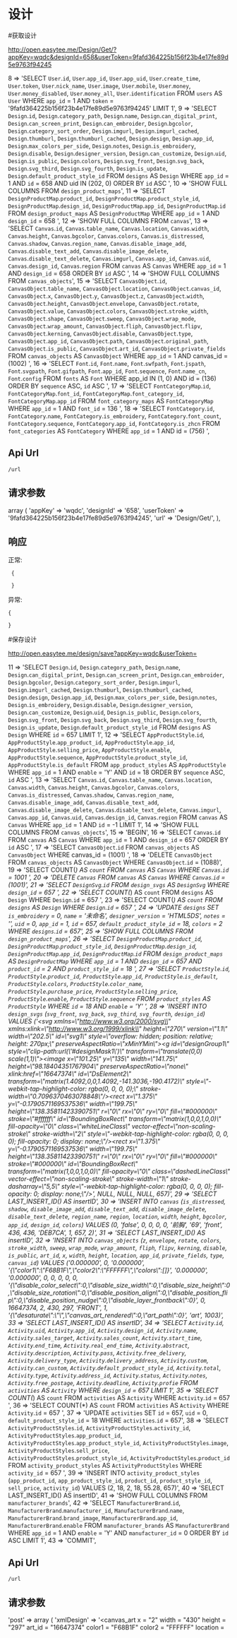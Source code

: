 设计
======

#获取设计

http://open.easytee.me/Design/Get/?appKey=wqdc&designId=658&userToken=9fafd364225b156f23b4e17fe89d5e9763f94245

 8 => 'SELECT `User`.`id`, `User`.`app_id`, `User`.`app_uid`, `User`.`create_time`, `User`.`token`, `User`.`nick_name`, `User`.`image`, `User`.`mobile`, `User`.`money`, `User`.`money_disabled`, `User`.`money_all`, `User`.`identification` FROM `users` AS `User`   WHERE `app_id` = 1 AND `token` = \'9fafd364225b156f23b4e17fe89d5e9763f94245\'    LIMIT 1',
9 => 'SELECT `Design`.`id`, `Design`.`category_path`, `Design`.`name`, `Design`.`can_digital_print`, `Design`.`can_screen_print`, `Design`.`can_embroider`, `Design`.`bgcolor`, `Design`.`category_sort_order`, `Design`.`imgurl`, `Design`.`imgurl_cached`, `Design`.`thumburl`, `Design`.`thumburl_cached`, `Design`.`design`, `Design`.`app_id`, `Design`.`max_colors_per_side`, `Design`.`notes`, `Design`.`is_embroidery`, `Design`.`disable`, `Design`.`designer_version`, `Design`.`can_customize`, `Design`.`uid`, `Design`.`is_public`, `Design`.`colors`, `Design`.`svg_front`, `Design`.`svg_back`, `Design`.`svg_third`, `Design`.`svg_fourth`, `Design`.`is_update`, `Design`.`default_product_style_id` FROM `designs` AS `Design`   WHERE `app_id` = 1 AND `id` = 658 AND uid IN (202, 0)   ORDER BY `id` ASC ',
10 => 'SHOW FULL COLUMNS FROM `design_product_maps`',
11 => 'SELECT `DesignProductMap`.`product_id`, `DesignProductMap`.`product_style_id`, `DesignProductMap`.`design_id`, `DesignProductMap`.`app_id`, `DesignProductMap`.`id` FROM `design_product_maps` AS `DesignProductMap`   WHERE `app_id` = 1 AND `design_id` = 658   ',
12 => 'SHOW FULL COLUMNS FROM `canvas`',
13 => 'SELECT `Canvas`.`id`, `Canvas`.`table_name`, `Canvas`.`location`, `Canvas`.`width`, `Canvas`.`height`, `Canvas`.`bgcolor`, `Canvas`.`colors`, `Canvas`.`is_distressed`, `Canvas`.`shadow`, `Canvas`.`region_name`, `Canvas`.`disable_image_add`, `Canvas`.`disable_text_add`, `Canvas`.`disable_image_delete`, `Canvas`.`disable_text_delete`, `Canvas`.`imgurl`, `Canvas`.`app_id`, `Canvas`.`uid`, `Canvas`.`design_id`, `Canvas`.`region` FROM `canvas` AS `Canvas`   WHERE `app_id` = 1 AND `design_id` = 658   ORDER BY `id` ASC ',
14 => 'SHOW FULL COLUMNS FROM `canvas_objects`',
15 => 'SELECT `CanvasObject`.`id`, `CanvasObject`.`table_name`, `CanvasObject`.`location`, `CanvasObject`.`canvas_id`, `CanvasObject`.`x`, `CanvasObject`.`y`, `CanvasObject`.`z`, `CanvasObject`.`width`, `CanvasObject`.`height`, `CanvasObject`.`envelope`, `CanvasObject`.`rotate`, `CanvasObject`.`value`, `CanvasObject`.`colors`, `CanvasObject`.`stroke_width`, `CanvasObject`.`shape`, `CanvasObject`.`sweep`, `CanvasObject`.`wrap_mode`, `CanvasObject`.`wrap_amount`, `CanvasObject`.`fliph`, `CanvasObject`.`flipv`, `CanvasObject`.`kerning`, `CanvasObject`.`disable`, `CanvasObject`.`type`, `CanvasObject`.`app_id`, `CanvasObject`.`path`, `CanvasObject`.`original_path`, `CanvasObject`.`is_public`, `CanvasObject`.`art_id`, `CanvasObject`.`private_fields` FROM `canvas_objects` AS `CanvasObject`   WHERE `app_id` = 1 AND canvas_id = (1002)   ',
16 => 'SELECT `Font`.`id`, `Font`.`name`, `Font`.`swfpath`, `Font`.`jspath`, `Font`.`svgpath`, `Font`.`gifpath`, `Font`.`app_id`, `Font`.`sequence`, `Font`.`name_cn`, `Font`.`config` FROM `fonts` AS `Font`   WHERE app_id IN (1, 0) AND id = (136)   ORDER BY `sequence` ASC, `id` ASC ',
17 => 'SELECT `FontCategoryMap`.`id`, `FontCategoryMap`.`font_id`, `FontCategoryMap`.`font_category_id`, `FontCategoryMap`.`app_id` FROM `font_category_maps` AS `FontCategoryMap`   WHERE `app_id` = 1 AND `font_id` = 136   ',
18 => 'SELECT `FontCategory`.`id`, `FontCategory`.`name`, `FontCategory`.`is_embroidery`, `FontCategory`.`font_count`, `FontCategory`.`sequence`, `FontCategory`.`app_id`, `FontCategory`.`is_zhcn` FROM `font_categories` AS `FontCategory`   WHERE `app_id` = 1 AND id = (756)   ',


Api Url
------

    /url

请求参数
------
 array (
      'appKey' => 'wqdc',
      'designId' => '658',
      'userToken' => '9fafd364225b156f23b4e17fe89d5e9763f94245',
      'url' => 'Design/Get/',
    ),

响应
------

正常:

     {

     }


异常:

    {

    }


#保存设计

http://open.easytee.me/design/save?appKey=wqdc&userToken=


 11 => 'SELECT `Design`.`id`, `Design`.`category_path`, `Design`.`name`, `Design`.`can_digital_print`, `Design`.`can_screen_print`, `Design`.`can_embroider`, `Design`.`bgcolor`, `Design`.`category_sort_order`, `Design`.`imgurl`, `Design`.`imgurl_cached`, `Design`.`thumburl`, `Design`.`thumburl_cached`, `Design`.`design`, `Design`.`app_id`, `Design`.`max_colors_per_side`, `Design`.`notes`, `Design`.`is_embroidery`, `Design`.`disable`, `Design`.`designer_version`, `Design`.`can_customize`, `Design`.`uid`, `Design`.`is_public`, `Design`.`colors`, `Design`.`svg_front`, `Design`.`svg_back`, `Design`.`svg_third`, `Design`.`svg_fourth`, `Design`.`is_update`, `Design`.`default_product_style_id` FROM `designs` AS `Design`   WHERE `id` = 657    LIMIT 1',
    12 => 'SELECT `AppProductStyle`.`id`, `AppProductStyle`.`app_product_id`, `AppProductStyle`.`app_id`, `AppProductStyle`.`selling_price`, `AppProductStyle`.`enable`, `AppProductStyle`.`sequence`, `AppProductStyle`.`product_style_id`, `AppProductStyle`.`is_default` FROM `app_product_styles` AS `AppProductStyle`   WHERE `app_id` = 1 AND `enable` = \'Y\' AND `id` = 18   ORDER BY `sequence` ASC, `id` ASC ',
    13 => 'SELECT `Canvas`.`id`, `Canvas`.`table_name`, `Canvas`.`location`, `Canvas`.`width`, `Canvas`.`height`, `Canvas`.`bgcolor`, `Canvas`.`colors`, `Canvas`.`is_distressed`, `Canvas`.`shadow`, `Canvas`.`region_name`, `Canvas`.`disable_image_add`, `Canvas`.`disable_text_add`, `Canvas`.`disable_image_delete`, `Canvas`.`disable_text_delete`, `Canvas`.`imgurl`, `Canvas`.`app_id`, `Canvas`.`uid`, `Canvas`.`design_id`, `Canvas`.`region` FROM `canvas` AS `Canvas`   WHERE `app_id` = 1 AND `id` = -1    LIMIT 1',
    14 => 'SHOW FULL COLUMNS FROM `canvas_objects`',
    15 => 'BEGIN',
    16 => 'SELECT `Canvas`.`id` FROM `canvas` AS `Canvas`   WHERE `app_id` = 1 AND `design_id` = 657   ORDER BY `id` ASC ',
    17 => 'SELECT `CanvasObject`.`id` FROM `canvas_objects` AS `CanvasObject`   WHERE canvas_id = (1001)   ',
    18 => 'DELETE `CanvasObject` FROM `canvas_objects` AS `CanvasObject`   WHERE `CanvasObject`.`id` = (1088)',
    19 => 'SELECT COUNT(*) AS `count` FROM `canvas` AS `Canvas`   WHERE `Canvas`.`id` = 1001   ',
    20 => 'DELETE `Canvas` FROM `canvas` AS `Canvas`   WHERE `Canvas`.`id` = (1001)',
    21 => 'SELECT `DesignSvg`.`id` FROM `design_svgs` AS `DesignSvg`   WHERE `design_id` = 657   ',
    22 => 'SELECT COUNT(*) AS `count` FROM `designs` AS `Design`   WHERE `Design`.`id` = 657   ',
    23 => 'SELECT COUNT(*) AS `count` FROM `designs` AS `Design`   WHERE `Design`.`id` = 657   ',
    24 => 'UPDATE `designs` SET `is_embroidery` = 0, `name` = \'未命名\', `designer_version` = \'HTML5DS\', `notes` = \'\', `uid` = 0, `app_id` = 1, `id` = 657, `default_product_style_id` = 18, `colors` = 2  WHERE `designs`.`id` = 657',
    25 => 'SHOW FULL COLUMNS FROM `design_product_maps`',
    26 => 'SELECT `DesignProductMap`.`product_id`, `DesignProductMap`.`product_style_id`, `DesignProductMap`.`design_id`, `DesignProductMap`.`app_id`, `DesignProductMap`.`id` FROM `design_product_maps` AS `DesignProductMap`   WHERE `app_id` = 1 AND `design_id` = 657 AND `product_id` = 2 AND `product_style_id` = 18   ',
    27 => 'SELECT `ProductStyle`.`id`, `ProductStyle`.`product_id`, `ProductStyle`.`app_id`, `ProductStyle`.`is_default`, `ProductStyle`.`colors`, `ProductStyle`.`color_name`, `ProductStyle`.`purchase_price`, `ProductStyle`.`selling_price`, `ProductStyle`.`enable`, `ProductStyle`.`sequence` FROM `product_styles` AS `ProductStyle`   WHERE `id` = 18 AND `enable` = \'Y\'   ',
    28 => 'INSERT INTO `design_svgs` (`svg_front`, `svg_back`, `svg_third`, `svg_fourth`, `design_id`) VALUES (\'<svg xmlns=\\"http://www.w3.org/2000/svg\\" xmlns:xlink=\\"http://www.w3.org/1999/xlink\\" height=\\"270\\" version=\\"1.1\\" width=\\"202.5\\" id=\\"svg1\\" style=\\"overflow: hidden; position: relative; height: 270px;\\" preserveAspectRatio=\\"xMinYMin\\"><g id=\\"designGroup1\\" style=\\"clip-path:url(\\\'#designMask1\\\')\\" transform=\\"translate(0,0) scale(1,1)\\"><image x=\\"101.25\\" y=\\"135\\" width=\\"141.75\\" height=\\"98.18404351767904\\" preserveAspectRatio=\\"none\\" xlink:href=\\"16647374\\" id=\\"DsElement2\\" transform=\\"matrix(1.4092,0,0,1.4092,-141.3036,-190.4172)\\" style=\\"-webkit-tap-highlight-color: rgba(0, 0, 0, 0);\\" stroke-width=\\"0.7096370463078848\\"/></g><rect x=\\"1.375\\" y=\\"-0.1790571169537536\\" width=\\"199.75\\" height=\\"138.35811423390751\\" r=\\"0\\" rx=\\"0\\" ry=\\"0\\" fill=\\"#000000\\" stroke=\\"#ffffff\\" id=\\"BoundingBoxRect\\" transform=\\"matrix(1,0,0,1,0,0)\\" fill-opacity=\\"0\\" class=\\"whiteLineClass\\" vector-effect=\\"non-scaling-stroke\\" stroke-width=\\"2\\" style=\\"-webkit-tap-highlight-color: rgba(0, 0, 0, 0); fill-opacity: 0; display: none;\\"/><rect x=\\"1.375\\" y=\\"-0.1790571169537536\\" width=\\"199.75\\" height=\\"138.35811423390751\\" r=\\"0\\" rx=\\"0\\" ry=\\"0\\" fill=\\"#000000\\" stroke=\\"#000000\\" id=\\"BoundingBoxRect\\" transform=\\"matrix(1,0,0,1,0,0)\\" fill-opacity=\\"0\\" class=\\"dashedLineClass\\" vector-effect=\\"non-scaling-stroke\\" stroke-width=\\"1\\" stroke-dasharray=\\"5,5\\" style=\\"-webkit-tap-highlight-color: rgba(0, 0, 0, 0); fill-opacity: 0; display: none;\\"/></svg>\', NULL, NULL, NULL, 657)',
    29 => 'SELECT LAST_INSERT_ID() AS insertID',
    30 => 'INSERT INTO `canvas` (`is_distressed`, `shadow`, `disable_image_add`, `disable_text_add`, `disable_image_delete`, `disable_text_delete`, `region_name`, `region`, `location`, `width`, `height`, `bgcolor`, `app_id`, `design_id`, `colors`) VALUES (0, \'false\', 0, 0, 0, 0, \'前胸\', \'69\', \'front\', 436, 436, \'DEB7CA\', 1, 657, 2)',
    31 => 'SELECT LAST_INSERT_ID() AS insertID',
    32 => 'INSERT INTO `canvas_objects` (`z`, `envelope`, `rotate`, `colors`, `stroke_width`, `sweep`, `wrap_mode`, `wrap_amount`, `fliph`, `flipv`, `kerning`, `disable`, `is_public`, `art_id`, `x`, `width`, `height`, `location`, `app_id`, `private_fields`, `type`, `canvas_id`) VALUES (\'0.000000\', 0, \'0.000000\', \'{\\"color1\\":\\"F68B1F\\",\\"color2\\":\\"FFFFFF\\",\\"colors\\":[]}\', \'0.000000\', \'0.000000\', 0, 0, 0, 0, 0, \'{\\"disable_color_select\\":0,\\"disable_size_width\\":0,\\"disable_size_height\\":0,\\"disable_size_rotation\\":0,\\"disable_position_align\\":0,\\"disable_position_flip\\":0,\\"disable_position_nudge\\":0,\\"disable_layer_frontback\\":0}\', 0, 16647374, 2, 430, 297, \'FRONT\', 1, \'{\\"desaturate\\":\\"\\",\\"canvas_art_rendered\\":0,\\"art_path\\":0}\', \'art\', 1003)',
    33 => 'SELECT LAST_INSERT_ID() AS insertID',
    34 => 'SELECT `Activity`.`id`, `Activity`.`uid`, `Activity`.`app_id`, `Activity`.`design_id`, `Activity`.`name`, `Activity`.`sales_target`, `Activity`.`sales_count`, `Activity`.`start_time`, `Activity`.`end_time`, `Activity`.`real_end_time`, `Activity`.`abstract`, `Activity`.`description`, `Activity`.`pass`, `Activity`.`free_delivery`, `Activity`.`delivery_type`, `Activity`.`delivery_address`, `Activity`.`custom`, `Activity`.`can_custom`, `Activity`.`default_product_style_id`, `Activity`.`total`, `Activity`.`type`, `Activity`.`address_id`, `Activity`.`status`, `Activity`.`notes`, `Activity`.`free_postage`, `Activity`.`deadline`, `Activity`.`profie` FROM `activities` AS `Activity`   WHERE `design_id` = 657    LIMIT 1',
    35 => 'SELECT COUNT(*) AS `count` FROM `activities` AS `Activity`   WHERE `Activity`.`id` = 657   ',
    36 => 'SELECT COUNT(*) AS `count` FROM `activities` AS `Activity`   WHERE `Activity`.`id` = 657   ',
    37 => 'UPDATE `activities` SET `id` = 657, `uid` = 0, `default_product_style_id` = 18  WHERE `activities`.`id` = 657',
    38 => 'SELECT `ActivityProductStyles`.`id`, `ActivityProductStyles`.`activity_id`, `ActivityProductStyles`.`app_product_id`, `ActivityProductStyles`.`app_product_style_id`, `ActivityProductStyles`.`image`, `ActivityProductStyles`.`sell_price`, `ActivityProductStyles`.`product_style_id`, `ActivityProductStyles`.`product_id` FROM `activity_product_styles` AS `ActivityProductStyles`   WHERE `activity_id` = 657   ',
    39 => 'INSERT INTO `activity_product_styles` (`app_product_id`, `app_product_style_id`, `product_id`, `product_style_id`, `sell_price`, `activity_id`) VALUES (2, 18, 2, 18, 55.28, 657)',
    40 => 'SELECT LAST_INSERT_ID() AS insertID',
    41 => 'SHOW FULL COLUMNS FROM `manufacturer_brands`',
    42 => 'SELECT `ManufacturerBrand`.`id`, `ManufacturerBrand`.`manufacturer_id`, `ManufacturerBrand`.`name`, `ManufacturerBrand`.`brand_image`, `ManufacturerBrand`.`app_id`, `ManufacturerBrand`.`enable` FROM `manufacturer_brands` AS `ManufacturerBrand`   WHERE `app_id` = 1 AND `enable` = \'Y\' AND `manufacturer_id` = 0   ORDER BY `id` ASC  LIMIT 1',
    43 => 'COMMIT',


Api Url
------

    /url

请求参数
------
 'post' =>
     array (
       'xmlDesign' => '<UserDesign><designs designer_version="HTML5DS" admin="None" is_embroidery="0" design_id="657" name="未命名" product_style_id="18" notes=""/><canvases canvas_id="-1"   distress_id="" is_distressed="0"  region="前胸" region_id="69" location="front" width="436" height="436" bgcolor="DEB7CA" shadow="false" /><canvas_art  x = "2" width = "430" height = "297" art_id = "16647374" color1 = "F68B1F" color2 = "FFFFFF" location = "FRONT"/></UserDesign>',
       'svgfront' => '<svg xmlns="http://www.w3.org/2000/svg" xmlns:xlink="http://www.w3.org/1999/xlink" height="270" version="1.1" width="202.5" id="svg1" style="overflow: hidden; position: relative; height: 270px;" preserveAspectRatio="xMinYMin"><g id="designGroup1" style="clip-path:url(\'#designMask1\')" transform="translate(0,0) scale(1,1)"><image x="101.25" y="135" width="141.75" height="98.18404351767904" preserveAspectRatio="none" xlink:href="16647374" id="DsElement2" transform="matrix(1.4092,0,0,1.4092,-141.3036,-190.4172)" style="-webkit-tap-highlight-color: rgba(0, 0, 0, 0);" stroke-width="0.7096370463078848"/></g><rect x="1.375" y="-0.1790571169537536" width="199.75" height="138.35811423390751" r="0" rx="0" ry="0" fill="#000000" stroke="#ffffff" id="BoundingBoxRect" transform="matrix(1,0,0,1,0,0)" fill-opacity="0" class="whiteLineClass" vector-effect="non-scaling-stroke" stroke-width="2" style="-webkit-tap-highlight-color: rgba(0, 0, 0, 0); fill-opacity: 0; display: none;"/><rect x="1.375" y="-0.1790571169537536" width="199.75" height="138.35811423390751" r="0" rx="0" ry="0" fill="#000000" stroke="#000000" id="BoundingBoxRect" transform="matrix(1,0,0,1,0,0)" fill-opacity="0" class="dashedLineClass" vector-effect="non-scaling-stroke" stroke-width="1" stroke-dasharray="5,5" style="-webkit-tap-highlight-color: rgba(0, 0, 0, 0); fill-opacity: 0; display: none;"/></svg>',
     ),
     'get' =>
     array (
       'appKey' => 'wqdc',
       'userToken' => '',
       'url' => 'design/save',
     ),


响应
------

正常:

     {

     }


异常:

    {

    }